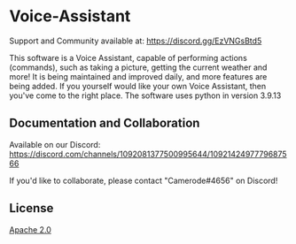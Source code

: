 # Voice-Assistant
Support and Community available at: https://discord.gg/EzVNGsBtd5


This software is a Voice Assistant, capable of performing actions (commands), such as taking a picture, getting the current weather and more!
It is being maintained and improved daily, and more features are being added. If you yourself would like your own Voice Assistant, then you've come to the right place.
The software uses python in version 3.9.13

## Documentation and Collaboration
Available on our Discord: https://discord.com/channels/1092081377500995644/1092142497779687566

If you'd like to collaborate, please contact "Camerode#4656" on Discord!

## License
[Apache 2.0](https://github.com/Camerode/Voice-Assistant/blob/main/LICENSE)


